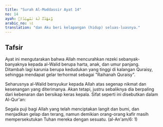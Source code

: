 ```yaml
---
title: "Surah Al-Muddassir Ayat 14"
no: 14
ayah: وَّمَهَّدْتُّ لَهٗ تَمْهِيْدًاۙ 
arabic_no: ١٤
translation: "dan Aku beri kelapangan (hidup) seluas-luasnya."
---
```


## Tafsir

Ayat ini mengutarakan bahwa Allah mencurahkan rezeki sebanyak-banyaknya kepada al-Walid berupa harta, anak, dan umur panjang. Ditambah lagi karunia berupa kedudukan yang tinggi di kalangan Quraisy, sehingga mendapat gelar terhormat sebagai "Raihanah Quraisy".

Seharusnya al-Walid bersyukur kepada Allah atas segenap nikmat dan kesenangan yang diterimanya. Akan tetapi, justru sebaliknya dia berpaling dari kebenaran dan bersikap keras kepala. Sifat seperti ini disebutkan dalam Al-Qur'an:

Segala puji bagi Allah yang telah menciptakan langit dan bumi, dan menjadikan gelap dan terang, namun demikian orang-orang kafir masih mempersekutukan Tuhan mereka dengan sesuatu. (al-An'am/6: 1)